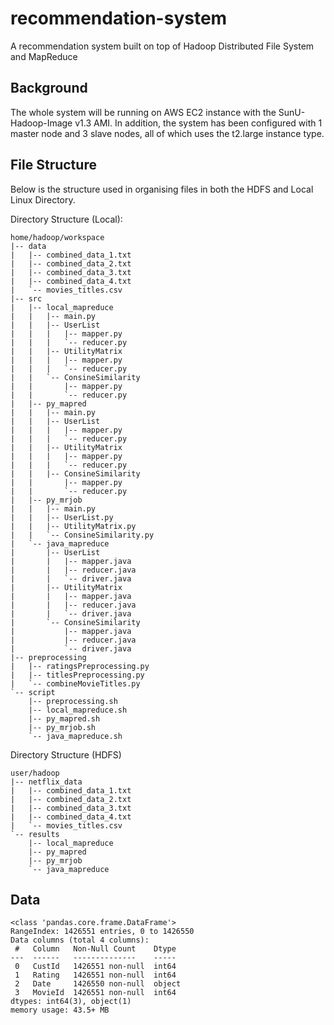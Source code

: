 # recommendation-system
A recommendation system built on top of Hadoop Distributed File System and MapReduce

## Background
The whole system will be running on AWS EC2 instance with the SunU-Hadoop-Image v1.3 AMI. In addition, the system has been configured with 1 master node and 3 slave nodes, all of which uses the t2.large instance type. 

## File Structure
Below is the structure used in organising files in both the HDFS and Local Linux Directory.

Directory Structure (Local):
```
home/hadoop/workspace
|-- data
|   |-- combined_data_1.txt
|   |-- combined_data_2.txt
|   |-- combined_data_3.txt
|   |-- combined_data_4.txt
|   `-- movies_titles.csv
|-- src
|   |-- local_mapreduce
|   |   |-- main.py
|   |   |-- UserList
|   |   |   |-- mapper.py
|   |   |   `-- reducer.py
|   |   |-- UtilityMatrix
|   |   |   |-- mapper.py
|   |   |   `-- reducer.py
|   |   `-- ConsineSimilarity
|   |       |-- mapper.py
|   |       `-- reducer.py
|   |-- py_mapred
|   |   |-- main.py
|   |   |-- UserList
|   |   |   |-- mapper.py
|   |   |   `-- reducer.py
|   |   |-- UtilityMatrix
|   |   |   |-- mapper.py
|   |   |   `-- reducer.py
|   |   |-- ConsineSimilarity
|   |       |-- mapper.py
|   |       `-- reducer.py
|   |-- py_mrjob
|   |   |-- main.py
|   |   |-- UserList.py
|   |   |-- UtilityMatrix.py
|   |   `-- ConsineSimilarity.py
|   `-- java_mapreduce
|       |-- UserList
|       |   |-- mapper.java
|       |   |-- reducer.java
|       |   `-- driver.java
|       |-- UtilityMatrix
|       |   |-- mapper.java
|       |   |-- reducer.java
|       |   `-- driver.java
|       `-- ConsineSimilarity
|           |-- mapper.java
|           |-- reducer.java
|           `-- driver.java
|-- preprocessing
|   |-- ratingsPreprocessing.py
|   |-- titlesPreprocessing.py
|   `-- combineMovieTitles.py
`-- script
    |-- preprocessing.sh
    |-- local_mapreduce.sh
    |-- py_mapred.sh
    |-- py_mrjob.sh
    `-- java_mapreduce.sh
```

Directory Structure (HDFS)
```
user/hadoop
|-- netflix_data
|   |-- combined_data_1.txt
|   |-- combined_data_2.txt
|   |-- combined_data_3.txt
|   |-- combined_data_4.txt
|   `-- movies_titles.csv
`-- results
    |-- local_mapreduce
    |-- py_mapred
    |-- py_mrjob
    `-- java_mapreduce
```

## Data
```
<class 'pandas.core.frame.DataFrame'>
RangeIndex: 1426551 entries, 0 to 1426550
Data columns (total 4 columns):
 #   Column   Non-Null Count    Dtype 
---  ------   --------------    ----- 
 0   CustId   1426551 non-null  int64 
 1   Rating   1426551 non-null  int64 
 2   Date     1426550 non-null  object
 3   MovieId  1426551 non-null  int64 
dtypes: int64(3), object(1)
memory usage: 43.5+ MB
```
